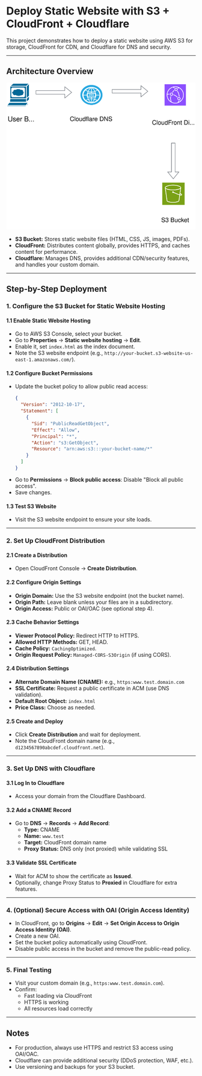 # Deploy Static Website with S3 + CloudFront + Cloudflare

This project demonstrates how to deploy a static website using AWS S3 for storage, CloudFront for CDN, and Cloudflare for DNS and security.

---

## Architecture Overview

<div align="center">
  <img src="Static%20Website%20with%20S3%20%2B%20CloudFront%20%2B%20Cloudflare.drawio.svg" alt="Architecture Diagram" width="800"/>
</div>

- **S3 Bucket:** Stores static website files (HTML, CSS, JS, images, PDFs).
- **CloudFront:** Distributes content globally, provides HTTPS, and caches content for performance.
- **Cloudflare:** Manages DNS, provides additional CDN/security features, and handles your custom domain.

---

## Step-by-Step Deployment

### 1. Configure the S3 Bucket for Static Website Hosting

#### 1.1 Enable Static Website Hosting
- Go to AWS S3 Console, select your bucket.
- Go to **Properties** → **Static website hosting** → **Edit**.
- Enable it, set `index.html` as the index document.
- Note the S3 website endpoint (e.g., `http://your-bucket.s3-website-us-east-1.amazonaws.com/`).

#### 1.2 Configure Bucket Permissions
- Update the bucket policy to allow public read access:
  ```json
  {
    "Version": "2012-10-17",
    "Statement": [
      {
        "Sid": "PublicReadGetObject",
        "Effect": "Allow",
        "Principal": "*",
        "Action": "s3:GetObject",
        "Resource": "arn:aws:s3:::your-bucket-name/*"
      }
    ]
  }
  ```
- Go to **Permissions** → **Block public access**: Disable "Block all public access".
- Save changes.

#### 1.3 Test S3 Website
- Visit the S3 website endpoint to ensure your site loads.

---

### 2. Set Up CloudFront Distribution

#### 2.1 Create a Distribution
- Open CloudFront Console → **Create Distribution**.

#### 2.2 Configure Origin Settings
- **Origin Domain:** Use the S3 website endpoint (not the bucket name).
- **Origin Path:** Leave blank unless your files are in a subdirectory.
- **Origin Access:** Public or OAI/OAC (see optional step 4).

#### 2.3 Cache Behavior Settings
- **Viewer Protocol Policy:** Redirect HTTP to HTTPS.
- **Allowed HTTP Methods:** GET, HEAD.
- **Cache Policy:** `CachingOptimized`.
- **Origin Request Policy:** `Managed-CORS-S3Origin` (if using CORS).

#### 2.4 Distribution Settings
- **Alternate Domain Name (CNAME):** e.g., `https:www.test.domain.com`
- **SSL Certificate:** Request a public certificate in ACM (use DNS validation).
- **Default Root Object:** `index.html`
- **Price Class:** Choose as needed.

#### 2.5 Create and Deploy
- Click **Create Distribution** and wait for deployment.
- Note the CloudFront domain name (e.g., `d1234567890abcdef.cloudfront.net`).

---

### 3. Set Up DNS with Cloudflare

#### 3.1 Log In to Cloudflare
- Access your domain from the Cloudflare Dashboard.

#### 3.2 Add a CNAME Record
- Go to **DNS** → **Records** → **Add Record**:
  - **Type:** CNAME
  - **Name:** `www.test`
  - **Target:** CloudFront domain name
  - **Proxy Status:** DNS only (not proxied) while validating SSL

#### 3.3 Validate SSL Certificate
- Wait for ACM to show the certificate as **Issued**.
- Optionally, change Proxy Status to **Proxied** in Cloudflare for extra features.

---

### 4. (Optional) Secure Access with OAI (Origin Access Identity)
- In CloudFront, go to **Origins** → **Edit** → **Set Origin Access to Origin Access Identity (OAI)**.
- Create a new OAI.
- Set the bucket policy automatically using CloudFront.
- Disable public access in the bucket and remove the public-read policy.

---

### 5. Final Testing

- Visit your custom domain (e.g., `https:www.test.domain.com`).
- Confirm:
  - Fast loading via CloudFront
  - HTTPS is working
  - All resources load correctly

---

## Notes

- For production, always use HTTPS and restrict S3 access using OAI/OAC.
- Cloudflare can provide additional security (DDoS protection, WAF, etc.).
- Use versioning and backups for your S3 bucket. 
